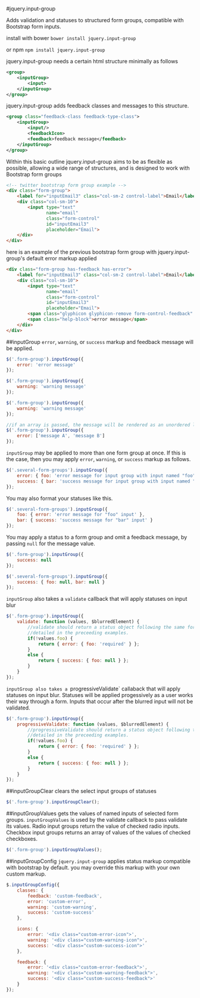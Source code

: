 #jquery.input-group

Adds validation and statuses to structured form groups, compatible with
Bootstrap form inputs.

install with bower
`bower install jquery.input-group`

or npm
`npm install jquery.input-group`

jquery.input-group needs a certain html structure minimally as follows
```xml
<group>
    <inputGroup>
        <input>
    </inputGroup>
</group>
```

jquery.input-group adds feedback classes and messages to this structure.
```xml
<group class="feedback-class feedback-type-class">
    <inputGroup>
        <input/>
        <feedbackIcon>
        <feedback>feedback message</feedback>
    </inputGroup>
</group>
```

Within this basic outline jquery.input-group aims to be as flexible as possible,
allowing a wide range of structures, and is designed to work with Bootstrap
form groups

```html
<!-- twitter bootstrap form group example -->
<div class="form-group">
    <label for="inputEmail3" class="col-sm-2 control-label">Email</label>
    <div class="col-sm-10">
        <input type="text"
               name="email"
               class="form-control"
               id="inputEmail3"
               placeholder="Email">
    </div>
</div>
```

here is an example of the previous bootstrap form group with jquery.input-group's
default error markup applied
```html
<div class="form-group has-feedback has-error">
    <label for="inputEmail3" class="col-sm-2 control-label">Email</label>
    <div class="col-sm-10">
        <input type="text"
               name="email"
               class="form-control"
               id="inputEmail3"
               placeholder="Email">
        <span class="glyphicon glyphicon-remove form-control-feedback" aria-hidden="true">
        <span class="help-block">error message</span>
    </div>
</div>
```


##inputGroup
`error`, `warning`, or `success` markup and feedback message will be applied.
```javascript
$('.form-group').inputGroup({
    error: 'error message'
});

$('.form-group').inputGroup({
    warning: 'warning message'
});

$('.form-group').inputGroup({
    warning: 'warning message'
});

//if an array is passed, the message will be rendered as an unordered list.
$('.form-group').inputGroup({
    error: ['message A', 'message B']
});
```

`inputGroup` may be applied to more than one form group at once.  If this is
the case, then you may apply `error`, `warning`, or `success` markup as follows.
```javascript
$('.several-form-groups').inputGroup({
    error: { foo: 'error message for input group with input named "foo"' },
    success: { bar: 'success message for input group with input named "bar"' }
});
```
You may also format your statuses like this.
```javascript
$('.several-form-groups').inputGroup({
    foo: { error: 'error message for "foo" input' },
    bar: { success: 'success message for "bar" input' }
});
```

You may apply a status to a form group and omit a feedback message, by passing
`null` for the message value.
```javascript
$('.form-group').inputGroup({
    success: null
});
```
```javascript
$('.several-form-groups').inputGroup({
    success: { foo: null, bar: null }
});
```

`inputGroup` also takes a `validate` callback that will apply statuses on input
blur
```javascript
$('.form-group').inputGroup({
    validate: function (values, $blurredElement) {
        //validate should return a status object following the same format
        //detailed in the preceeding examples.
        if(!values.foo) {
            return { error: { foo: 'required' } };
        }
        else {
            return { success: { foo: null } };
        }
    }
});
```

`inputGroup also takes a `progressiveValidate` callaback that will apply statuses
on input blur.  Statuses will be applied progessively as a user works their way
through a form.  Inputs that occur after the blurred input will not be validated.
```javascript
$('.form-group').inputGroup({
    progressiveValidate: function (values, $blurredElement) {
        //progressiveValidate should return a status object following the same format
        //detailed in the preceeding examples.
        if(!values.foo) {
            return { error: { foo: 'required' } };
        }
        else {
            return { success: { foo: null } };
        }
    }
});
```

##inputGroupClear
clears the select input groups of statuses
```javascript
$('.form-group').inputGroupClear();
```

##inputGroupValues
gets the values of named inputs of selected form groups.  `inputGroupValues`
is used by the validate callback to pass validate its values.  Radio input groups
return the value of checked radio inputs.  Checkbox input groups returns an
array of values of the values of checked checkboxes.
```javascript
$('.form-group').inputGroupValues();
```

##inputGroupConfig
`jquery.input-group` applies status markup compatible with bootstrap by default.
you may override this markup with your own custom markup.
```javascript
$.inputGroupConfig({
    classes: {
        feedback: 'custom-feedback',
        error: 'custom-error',
        warning: 'custom-warning',
        success: 'custom-success'
    },

    icons: {
        error: '<div class="custom-error-icon">',
        warning: '<div class="custom-warning-icon">',
        success: '<div class="custom-success-icon">'
    },

    feedback: {
        error: '<div class="custom-error-feedback">',
        warning: '<div class="custom-warning-feedback">',
        success: '<div class="custom-success-feedback">'
    }
});
```